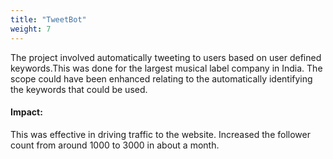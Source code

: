 ```yaml
---
title: "TweetBot"
weight: 7
---
```


The project involved automatically tweeting to users based on user defined keywords.This was done for  the largest musical label company in India. The scope could have been enhanced relating to the automatically identifying the keywords that could be used.  
#### Impact:
This was effective in driving traffic to the website.
Increased the follower count from around 1000 to 3000 in about a month.

 
